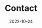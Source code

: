 ---
title: Contact
date: 2022-10-24

type: landing

sections:
  - block: contact
    content:
      title: Contact
      text: |-
        <br> <span style="font-size:95%">관련 프로젝트에 관심 있으시면 아래의 메일 주소로 연락부탁드립니다.</span> <br>
      email: mytime@jbnu.ac.kr
      phone: +82-010-0000-0000
      address:
        street: 전북대학교 공과대학 7호관
        city: 전주시
        region: 전라북도
        postcode: '54896'
        country: 대한민국
        country_code: KO
      coordinates:
        latitude: '35.84601324617979'
        longitude: '127.13444961966684'
      directions: 
      autolink: true
    
---
